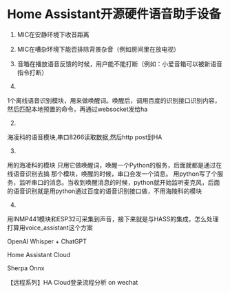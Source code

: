 # Home Assistant开源硬件语音助手设备

1. MIC在安静环境下收音距离
2. MIC在嘈杂环境下能否排除背景杂音（例如房间里在放电视）
3. 音箱在播放语音反馈的时候，用户能不能打断（例如：小爱音箱可以被新语音指令打断）


1. 
1个离线语音识别模块，用来做唤醒词。唤醒后，调用百度的识别接口识别内容，然后匹配本地预置的命令，再通过websocket发给ha

2. 
海凌科的语音模块,串口8266读取数据,然后http post到HA

3. 
用的海凌科的模块
只用它做唤醒词，唤醒一个Python的服务，后面就都是通过在线语音识别去搞
那个模块，唤醒的时候，串口会发一个消息。
用python写了个服务，监听串口的消息。当收到唤醒消息的时候，python就开始监听麦克风，后面的语音识别就是用python通过百度的语音识别接口做，不用海陵科的模块

4. 
用INMP441模块和ESP32可采集到声音，接下来就是与HASS的集成，怎么处理
打算用voice_assistant这个方案



OpenAI Whisper + ChatGPT


Home Assistant Cloud


Sherpa Onnx




【远程系列】HA Cloud登录流程分析 on wechat



